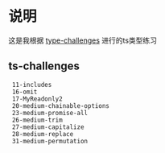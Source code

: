 # 说明

这是我根据 [type-challenges](https://github.com/type-challenges/type-challenges/blob/master/README.zh-CN.md) 进行的ts类型练习

## ts-challenges

```text
 11-includes
 16-omit
 17-MyReadonly2
 20-medium-chainable-options
 23-medium-promise-all
 26-medium-trim
 27-medium-capitalize
 28-medium-replace
 31-medium-permutation
```
